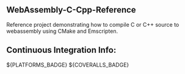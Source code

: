 <!--- WARN --->
<!--- This file is automatically generated from /Users/josephcameron/Workspace/WebAssembly-C-Cpp-Reference/CMakeLists.txt. Using template /Users/josephcameron/Workspace/WebAssembly-C-Cpp-Reference/jfc-cmake/modules/generate_readme_md/README.md.in. Do not edit this file directly! --->
<!--- WARN --->

## WebAssembly-C-Cpp-Reference

Reference project demonstrating how to compile C or C++ source to webassembly using CMake and Emscripten.





## Continuous Integration Info:
${PLATFORMS_BADGE} ${COVERALLS_BADGE}

<!--- WARN --->
<!--- This file is automatically generated from /Users/josephcameron/Workspace/WebAssembly-C-Cpp-Reference/CMakeLists.txt. Using template /Users/josephcameron/Workspace/WebAssembly-C-Cpp-Reference/jfc-cmake/modules/generate_readme_md/README.md.in. Do not edit this file directly! --->
<!--- WARN --->
